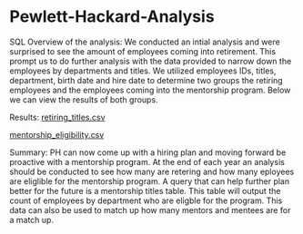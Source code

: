 # Pewlett-Hackard-Analysis
SQL
Overview of the analysis:
We conducted an intial analysis and were surprised to see the amount of employees coming into retirement. This prompt us to do further analysis with the data provided to narrow down the employees by departments and titles. We utilized employees IDs, titles, department, birth date and hire date to determine two groups the retiring employees and the employees coming into the mentorship program. Below we can view the results of both groups. 

Results:
[retiring_titles.csv](https://github.com/SilvaniaR/Pewlett-Hackard-Analysis/files/8052614/retiring_titles.csv)

[mentorship_eligibility.csv](https://github.com/SilvaniaR/Pewlett-Hackard-Analysis/files/8052615/mentorship_eligibility.csv)


Summary:
PH can now come up with a hiring plan and moving forward be proactive with a mentorship program. At the end of each year an analysis should be conducted to see how many are retering and how many eployees are eliglible for the mentorship program. A query that can help further plan better for the future is a mentorship titles table. This table will output the count of employees by department who are eligble for the program. This data can also be used to match up how many mentors and mentees are for a match up.
